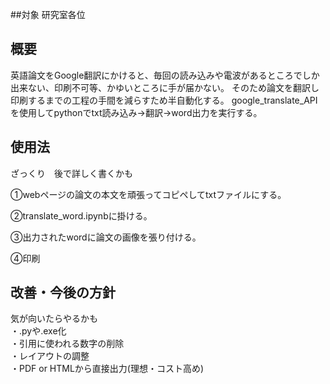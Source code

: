 ##対象
研究室各位
## 概要
英語論文をGoogle翻訳にかけると、毎回の読み込みや電波があるところでしか出来ない、印刷不可等、かゆいところに手が届かない。
そのため論文を翻訳し印刷するまでの工程の手間を減らすため半自動化する。
google_translate_APIを使用してpythonでtxt読み込み→翻訳→word出力を実行する。

## 使用法
ざっくり　後で詳しく書くかも

①webページの論文の本文を頑張ってコピペしてtxtファイルにする。 

②translate_word.ipynbに掛ける。 

③出力されたwordに論文の画像を張り付ける。 

④印刷  

## 改善・今後の方針
気が向いたらやるかも  
・.pyや.exe化  
・引用に使われる数字の削除   
・レイアウトの調整  
・PDF or HTMLから直接出力(理想・コスト高め)  
